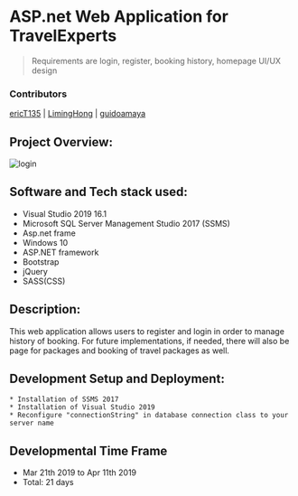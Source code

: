 # ASP.net Web Application for TravelExperts 
> Requirements are login, register, booking history, homepage UI/UX design

### Contributors
[ericT135](https://github.com/ericT135) | [LimingHong](https://github.com/LimingHong) | [guidoamaya](https://github.com/guidoamaya) 

## Project Overview:
![login](screenshots/1.gif "Home Page")


## Software and Tech stack used:
* Visual Studio 2019 16.1
* Microsoft SQL Server Management Studio 2017 (SSMS)
* Asp.net frame
* Windows 10
* ASP.NET framework
* Bootstrap
* jQuery
* SASS(CSS)

## Description:
This web application allows users to register and login in order to manage history of booking. For future implementations, if needed, there will also be page for packages and booking of travel packages as well.

## Development Setup and Deployment:
    * Installation of SSMS 2017
    * Installation of Visual Studio 2019
    * Reconfigure "connectionString" in database connection class to your server name

## Developmental Time Frame
* Mar 21th 2019 to  Apr 11th 2019
* Total: 21 days
